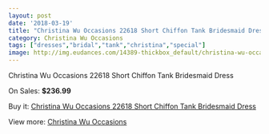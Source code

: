 ```yaml
---
layout: post
date: '2018-03-19'
title: "Christina Wu Occasions 22618 Short Chiffon Tank Bridesmaid Dress"
category: Christina Wu Occasions
tags: ["dresses","bridal","tank","christina","special"]
image: http://img.eudances.com/14389-thickbox_default/christina-wu-occasions-22618-short-chiffon-tank-bridesmaid-dress.jpg
---
```

Christina Wu Occasions 22618 Short Chiffon Tank Bridesmaid Dress

On Sales: **$236.99**
<a href="https://www.eudances.com/en/christina-wu-occasions/4316-christina-wu-occasions-22618-short-chiffon-tank-bridesmaid-dress.html"><amp-img layout="responsive" width="600" height="600" src="//img.eudances.com/14389-thickbox_default/christina-wu-occasions-22618-short-chiffon-tank-bridesmaid-dress.jpg" alt="Christina Wu Occasions 22618 Short Chiffon Tank Bridesmaid Dress 0" /></a>
<a href="https://www.eudances.com/en/christina-wu-occasions/4316-christina-wu-occasions-22618-short-chiffon-tank-bridesmaid-dress.html"><amp-img layout="responsive" width="600" height="600" src="//img.eudances.com/14392-thickbox_default/christina-wu-occasions-22618-short-chiffon-tank-bridesmaid-dress.jpg" alt="Christina Wu Occasions 22618 Short Chiffon Tank Bridesmaid Dress 1" /></a>
<a href="https://www.eudances.com/en/christina-wu-occasions/4316-christina-wu-occasions-22618-short-chiffon-tank-bridesmaid-dress.html"><amp-img layout="responsive" width="600" height="600" src="//img.eudances.com/14391-thickbox_default/christina-wu-occasions-22618-short-chiffon-tank-bridesmaid-dress.jpg" alt="Christina Wu Occasions 22618 Short Chiffon Tank Bridesmaid Dress 2" /></a>
<a href="https://www.eudances.com/en/christina-wu-occasions/4316-christina-wu-occasions-22618-short-chiffon-tank-bridesmaid-dress.html"><amp-img layout="responsive" width="600" height="600" src="//img.eudances.com/14390-thickbox_default/christina-wu-occasions-22618-short-chiffon-tank-bridesmaid-dress.jpg" alt="Christina Wu Occasions 22618 Short Chiffon Tank Bridesmaid Dress 3" /></a>

Buy it: [Christina Wu Occasions 22618 Short Chiffon Tank Bridesmaid Dress](https://www.eudances.com/en/christina-wu-occasions/4316-christina-wu-occasions-22618-short-chiffon-tank-bridesmaid-dress.html "Christina Wu Occasions 22618 Short Chiffon Tank Bridesmaid Dress")

View more: [Christina Wu Occasions](https://www.eudances.com/en/59-christina-wu-occasions "Christina Wu Occasions")